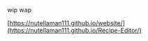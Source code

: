 wip wap

[https://nutellaman111.github.io/website/](https://nutellaman111.github.io/Recipe-Editor/)
